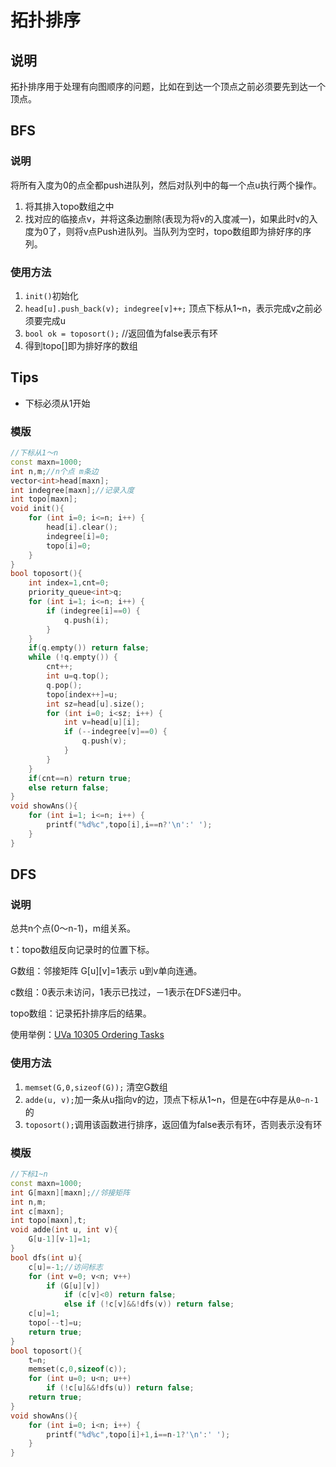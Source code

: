 # 拓扑排序

## 说明
拓扑排序用于处理有向图顺序的问题，比如在到达一个顶点之前必须要先到达一个顶点。

## BFS
### 说明
将所有入度为0的点全都push进队列，然后对队列中的每一个点u执行两个操作。

1. 将其排入topo数组之中
2. 找对应的临接点v，并将这条边删除(表现为将v的入度减一)，如果此时v的入度为0了，则将v点Push进队列。当队列为空时，topo数组即为排好序的序列。

### 使用方法
1. `init()`初始化
2. `head[u].push_back(v); indegree[v]++;` 顶点下标从1~n，表示完成v之前必须要完成u
3. `bool ok = toposort();` //返回值为false表示有环
4. 得到topo[]即为排好序的数组

## Tips
* 下标必须从1开始

### 模版
```C++
//下标从1～n
const maxn=1000;
int n,m;//n个点 m条边
vector<int>head[maxn];
int indegree[maxn];//记录入度
int topo[maxn];
void init(){
    for (int i=0; i<=n; i++) {
        head[i].clear();
        indegree[i]=0;
        topo[i]=0;
    }
}
bool toposort(){
    int index=1,cnt=0;
    priority_queue<int>q;
    for (int i=1; i<=n; i++) {
        if (indegree[i]==0) {
            q.push(i);
        }
    }
    if(q.empty()) return false;
    while (!q.empty()) {
        cnt++;    	
        int u=q.top();
        q.pop();
        topo[index++]=u;
        int sz=head[u].size();
        for (int i=0; i<sz; i++) {
            int v=head[u][i];
            if (--indegree[v]==0) {
                q.push(v);
            }
        }
    }
    if(cnt==n) return true;
    else return false;
}
void showAns(){
    for (int i=1; i<=n; i++) {
        printf("%d%c",topo[i],i==n?'\n':' ');
    }
}
```


## DFS
### 说明
总共n个点(0～n-1)，m组关系。

t：topo数组反向记录时的位置下标。

G数组：邻接矩阵 G[u][v]=1表示 u到v单向连通。

c数组：0表示未访问，1表示已找过，－1表示在DFS递归中。

topo数组：记录拓扑排序后的结果。

使用举例：[UVa 10305 Ordering Tasks](http://menyf.github.io/2015/10/18/uva10305/)

### 使用方法
1. `memset(G,0,sizeof(G));` 清空G数组
2. `adde(u, v);`加一条从u指向v的边，顶点下标从1~n，但是在`G`中存是从`0~n-1`的
3. `toposort();`调用该函数进行排序，返回值为false表示有环，否则表示没有环

### 模版
```C++
//下标1~n
const maxn=1000;
int G[maxn][maxn];//邻接矩阵
int n,m;
int c[maxn];
int topo[maxn],t;
void adde(int u, int v){
    G[u-1][v-1]=1;
}
bool dfs(int u){
    c[u]=-1;//访问标志
    for (int v=0; v<n; v++)
        if (G[u][v])
            if (c[v]<0) return false;
            else if (!c[v]&&!dfs(v)) return false;
    c[u]=1;
    topo[--t]=u;
    return true;
}
bool toposort(){
    t=n;
    memset(c,0,sizeof(c));
    for (int u=0; u<n; u++)
        if (!c[u]&&!dfs(u)) return false;
    return true;
}
void showAns(){
    for (int i=0; i<n; i++) {
        printf("%d%c",topo[i]+1,i==n-1?'\n':' ');
    }
}
```